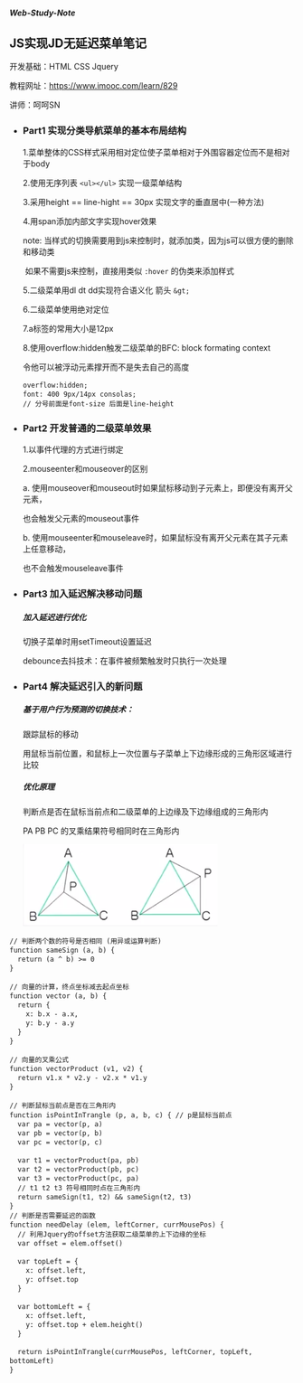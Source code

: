 ##### Web-Study-Note

## JS实现JD无延迟菜单笔记

开发基础：HTML CSS  Jquery

教程网址：https://www.imooc.com/learn/829 

讲师：呵呵SN

- ### Part1 实现分类导航菜单的基本布局结构

  1.菜单整体的CSS样式采用相对定位使子菜单相对于外围容器定位而不是相对于body

  2.使用无序列表  `<ul></ul>`  实现一级菜单结构

  3.采用height == line-hight == 30px 实现文字的垂直居中(一种方法)

  4.用span添加内部文字实现hover效果

  note: 当样式的切换需要用到js来控制时，就添加类，因为js可以很方便的删除和移动类

  ​	  如果不需要js来控制，直接用类似   `:hover` 的伪类来添加样式

  5.二级菜单用dl dt dd实现符合语义化  箭头 `&gt;`

  6.二级菜单使用绝对定位

  7.a标签的常用大小是12px

  8.使用overflow:hidden触发二级菜单的BFC: block formating context

  令他可以被浮动元素撑开而不是失去自己的高度

  ```
  overflow:hidden;
  font: 400 9px/14px consolas;
  // 分号前面是font-size 后面是line-height
  ```

- ### Part2 开发普通的二级菜单效果


  1.以事件代理的方式进行绑定

  2.mouseenter和mouseover的区别

  a.  使用mouseover和mouseout时如果鼠标移动到子元素上，即便没有离开父元素，

  也会触发父元素的mouseout事件	

  b. 使用mouseenter和mouseleave时，如果鼠标没有离开父元素在其子元素上任意移动，

  也不会触发mouseleave事件   			

- ### Part3 加入延迟解决移动问题

  ##### 加入延迟进行优化

	切换子菜单时用setTimeout设置延迟

	debounce去抖技术：在事件被频繁触发时只执行一次处理


- ### Part4 解决延迟引入的新问题

  ##### 基于用户行为预测的切换技术：

  跟踪鼠标的移动

  用鼠标当前位置，和鼠标上一次位置与子菜单上下边缘形成的三角形区域进行比较

    ##### 		优化原理

  判断点是否在鼠标当前点和二级菜单的上边缘及下边缘组成的三角形内

  PA PB PC 的叉乘结果符号相同时在三角形内

  ![](判断点是否在三角形内.png)

  

```
// 判断两个数的符号是否相同 (用异或运算判断)
function sameSign (a, b) {
  return (a ^ b) >= 0
}

// 向量的计算，终点坐标减去起点坐标
function vector (a, b) {
  return {
    x: b.x - a.x,
    y: b.y - a.y
  }
}

// 向量的叉乘公式
function vectorProduct (v1, v2) {
  return v1.x * v2.y - v2.x * v1.y
}

// 判断鼠标当前点是否在三角形内
function isPointInTrangle (p, a, b, c) { // p是鼠标当前点
  var pa = vector(p, a)
  var pb = vector(p, b)
  var pc = vector(p, c)

  var t1 = vectorProduct(pa, pb)
  var t2 = vectorProduct(pb, pc)
  var t3 = vectorProduct(pc, pa)
  // t1 t2 t3 符号相同时点在三角形内
  return sameSign(t1, t2) && sameSign(t2, t3)
}
// 判断是否需要延迟的函数
function needDelay (elem, leftCorner, currMousePos) {
  // 利用Jquery的offset方法获取二级菜单的上下边缘的坐标
  var offset = elem.offset()

  var topLeft = {
    x: offset.left,
    y: offset.top
  }

  var bottomLeft = {
    x: offset.left,
    y: offset.top + elem.height()
  }

  return isPointInTrangle(currMousePos, leftCorner, topLeft, bottomLeft)
}

```

